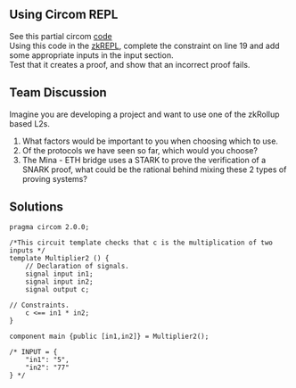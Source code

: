 ## Using Circom REPL 
See this partial circom [code](https://gist.github.com/extropyCoder/fe99bf4b0094354edaf7b737b14ffa0f)   
Using this code in the [zkREPL](https://zkrepl.dev/), complete the constraint on line 19 and add some appropriate inputs in the input section.   
Test that it creates a proof, and show that an incorrect proof fails.
## Team Discussion 
Imagine you are developing a project and want to use one of the zkRollup based L2s. 
1. What factors would be important to you when choosing which to use. 
2. Of the protocols we have seen so far, which would you choose? 
3. The Mina - ETH bridge uses a STARK to prove the verification of a SNARK proof, what could be the rational behind mixing these 2 types of proving systems?
## Solutions
``` circom
pragma circom 2.0.0;

/*This circuit template checks that c is the multiplication of two inputs */
template Multiplier2 () {
	// Declaration of signals.
	signal input in1;
	signal input in2;
	signal output c;

// Constraints.
	c <== in1 * in2;
}

component main {public [in1,in2]} = Multiplier2();

/* INPUT = {
	"in1": "5",
	"in2": "77"
} */
```

